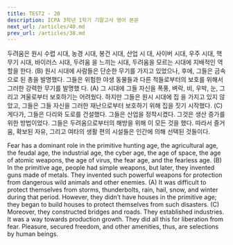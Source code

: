 ```yaml
---
title: TEST2 - 20
description: ICPA 3학년 1학기 기말고사 영어 본문
next_url: /articles/40.md
prev_url: /articles/38.md
---
```


두려움은 원시 수렵 시대, 농경 시대, 봉건 시대, 산업 시 대, 사이버 시대, 우주 시대, 핵무기 시대, 바이러스 시대, 두려움 을 느끼는 시대, 두려움을 모르는 시대에 지배적인 역할을 한다. (B) 원시 시대에 사람들은 단순한 무기를 가지고 있었으나, 후에, 그들은 금속으로 된 총을 발명했다. 그들은 위험한 야생 동물들과 다른 적들로부터의 보호를 위해서 그러한 강력한 무기를 발명했 다. (A) 그 시대에 그들 자신을 폭풍, 벼락, 비, 우박, 눈, 그리고 겨울로부터 보호하기는 어려웠다. 하지만 그들은 원시 시대에 집 을 가지고 있지 않았고, 그들은 그들 자신을 그러한 재난으로부터 보호하기 위해 집을 짓기 시작했다. (C) 게다가, 그들은 다리와 도로를 건설했다. 그들은 산업을 정착시켰다. 그것은 생산 증가를 위한 방법이었다. 그들은 두려움으로부터의 해방을 위해 이 모든 것을 했다. 따라서 즐거움, 확보된 자유, 그리고 여타의 생활 편의 시설들은 인간에 의해 선택된 것들이다.

Fear has a dominant role in the primitive hunting age, the agricultural age, the feudal age, the industrial age, the cyber age, the age of space, the age of atomic weapons, the age of virus, the fear age, and the fearless age. (B) In the primitive age, people had simple weapons, but later, they invented guns made of metals. They invented such powerful weapons for protection from dangerous wild animals and other enemies. (A) It was difficult to protect themselves from storms, thunderbolts, rain, hail, snow, and winter during that period. However, they didn’t have houses in the primitive age; they began to build houses to protect themselves from such disasters. (C) Moreover, they constructed bridges and roads. They established industries. It was a way towards production growth. They did all this for liberation from fear. Pleasure, secured freedom, and other amenities, thus, are selections by human beings.
